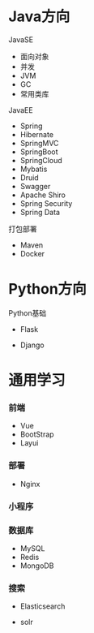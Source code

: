 # Java方向

JavaSE

- 面向对象
- 并发
- JVM
- GC
- 常用类库

JavaEE

- Spring
- Hibernate
- SpringMVC
- SpringBoot
- SpringCloud
- Mybatis
- Druid
- Swagger
- Apache Shiro
- Spring Security
- Spring Data

打包部署

- Maven
- Docker

# Python方向

Python基础

- Flask

- Django

# 通用学习

### 前端

- Vue
- BootStrap
- Layui

### 部署

- Nginx

### 小程序

### 数据库

- MySQL
- Redis
- MongoDB

### 搜索

- Elasticsearch

- solr